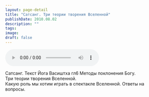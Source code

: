```yaml
---
layout: page-detail
title: "Сатсанг. Три теории творения Вселенной"
publishDate: 2010.08.02
description: ""
tags:
image:
draft: false
---
```


<audio title="2010.08.02 - Сатсанг. Три теории творения Вселенной.mp3" src="https://filer-api.advayta.org/v1.0/public/files/73086" controls=""></audio>

 Сатсанг. Текст Йога Васиштха гл6 Методы поклонения Богу.<br> Три теории творения Вселенной.<br> Какую роль мы хотим играть в спектакле Вселенной. Ответы на вопросы.<br> 

  
